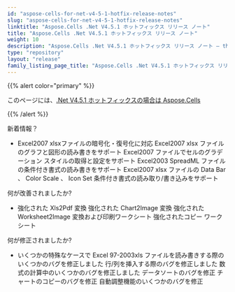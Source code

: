 ```yaml
---
id: "aspose-cells-for-net-v4-5-1-hotfix-release-notes"
slug: "aspose-cells-for-net-v4-5-1-hotfix-release-notes"
linktitle: "Aspose.Cells .Net V4.5.1 ホットフィックス リリース ノート"
title: "Aspose.Cells .Net V4.5.1 ホットフィックス リリース ノート"
weight: 10
description: "Aspose.Cells .Net V4.5.1 ホットフィックス リリース ノート – the latest updates and fixes."
type: "repository"
layout: "release"
family_listing_page_title: "Aspose.Cells .Net V4.5.1 ホットフィックス リリース ノート"
---
```

{{% alert color="primary" %}} 

このページには、[.Net V4.5.1 ホットフィックスの場合は Aspose.Cells](https://releases.aspose.com/cells/net/new-releases/aspose.cells-for-.net-v4.5.1-hotfix/)

{{% /alert %}} 

新着情報？

- Excel2007 xlsxファイルの暗号化・復号化に対応
Excel2007 xlsx ファイルのグラフと図形の読み書きをサポート
Excel2007 ファイルでセルのグラデーション スタイルの取得と設定をサポート
Excel2003 SpreadML ファイルの条件付き書式の読み書きをサポート
Excel2007 xlsx ファイルの Data Bar 、 Color Scale 、 Icon Set 条件付き書式の読み取り/書き込みをサポート

何が改善されましたか?



- 強化された Xls2Pdf 変換
強化された Chart2Image 変換
強化された Worksheet2Image 変換および印刷ワークシート
強化されたコピー ワークシート

何が修正されましたか?

- いくつかの特殊なケースで Excel 97-2003xls ファイルを読み書きする際のいくつかのバグを修正しました
行/列を挿入する際のバグを修正しました
数式の計算中のいくつかのバグを修正しました
データソートのバグを修正
チャートのコピーのバグを修正
自動調整機能のいくつかのバグを修正
